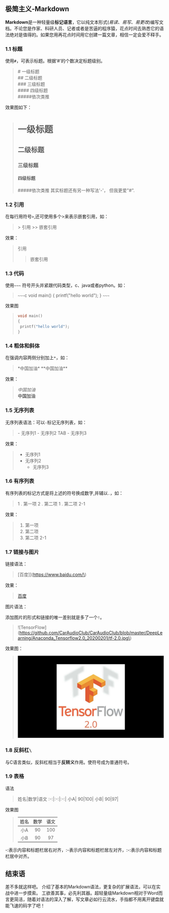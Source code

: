 ## 极简主义-Markdown
**Markdown**是一种轻量级**标记语言**，它以纯文本形式(*易读、易写、易更改*)编写文档。不论您是作家、科研人员、记者或者是苦逼的程序猿，花点时间去熟悉它的语法绝对是值得的。如果您用再花点时间用它创建一篇文章，相信一定会爱不释手。

### 1.1 标题
使用`#`，可表示标题。根据‘#’的个数决定标题级别。
> \# 一级标题   
> \## 二级标题   
> \### 三级标题   
> \#### 四级标题   
> \#####依次类推 

效果图如下：
>
> # 一级标题   
> ## 二级标题   
> ### 三级标题   
> #### 四级标题   
> #####依次类推 
其实标题还有另一种写法'-'， 但我更爱"#".

### 1.2 引用
在每行用符号`>`,还可使用多个>来表示嵌套引用，如：
> \>   引用
> \>> 嵌套引用 

效果：
> 引用  
>
> > 嵌套引用

### 1.3 代码
使用`~~~` 符号开头并紧跟代码类型，c、java或者python。如：
> `~~~`c
> void main()
> {
>  printf("hello world");
> }
> `~~~`

效果图
> ~~~c
> void main()
> {
>  printf("hello world");
> }
> ~~~

### 1.4 粗体和斜体
在强调内容两侧分别加上`*`，如：
> \*中国加油\* 
> \*\*中国加油\*\*

效果：
> *中国加油*   
> **中国加油**

### 1.5 无序列表
无序列表语法：可以`-`标记无序列表，如：
> \-  无序列1
> \-  无序列2
> TAB \- 无序列3

效果：
> - 无序列1
> - 无序列2
> 	- 无序列3

### 1.6 有序列表
有序列表的标记方式是将上述的符号换成数字,并辅以`.`，如：
> 1 . 第一项
> 2 . 第二项
> 	1 . 第二项 2-1

效果：
> 1. 第一项
> 2. 第二项
> 	1. 第二项 2-1

### 1.7 链接与图片
链接语法： 
> \[百度]]\(https://www.baidu.com/\)

效果：
> [百度](https://www.baidu.com)

图片语法：

添加图片的形式和链接的唯一差别就是多了一个`!`。

> \!\[TensorFlow]\(https://github.com/CarAudioClub/CarAudioClub/blob/master/DeepLearning/Anaconda_Tensorflow2.0_20200201/tf-2.0.jpg\)

效果图：
> ![TensorFlow](https://github.com/CarAudioClub/CarAudioClub/blob/master/DeepLearning/Anaconda_Tensorflow2.0_20200201/tf-2.0.jpg?raw=true)

### 1.8 反斜杠`\`
与C语言类似，反斜杠相当于**反转义**作用。使符号成为普通符号。

### 1.9 表格
语法
> 姓名\|数学\|语文
> :-:|:-:|:-:|
> 小A\| 90\|100\|
> 小B\| 90\|97\|

效果图
> 姓名|数学|语文
> :-:|:-:|:-:|
> 小A| 90|100|
> 小B| 90|97|

-:表示内容和标题栏居右对齐，:-表示内容和标题栏居左对齐，:-:表示内容和标题栏居中对齐。

## 结束语
差不多就这样吧。
介绍了基本的Markdown语法，更复杂的扩展语法，可以在实战中进一步摸索。
工欲善其事，必先利其器。超轻量级Markdown相对于Word而言更简洁，随着对语法的深入了解，写文章必如行云流水，手指都不用离开键盘就能飞速的码字了吧！